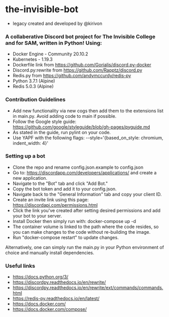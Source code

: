 # the-invisible-bot
* legacy created and developed by @kirivon

### A collaberative Discord bot project for The Invisible College and for SAM, written in Python! Using:
* Docker Engine - Community 20.10.2
* Kubernetes - 1.19.3
* Dockerfile link from https://github.com/Gorialis/discord.py-docker
* Discord.py:rewrite from https://github.com/Rapptz/discord.py
* Redis.py from https://github.com/andymccurdy/redis-py
* Python 3.7.1 (Alpine)
* Redis 5.0.3 (Alpine)

### Contribution Guidelines
* Add new functionality via new cogs then add them to the extensions list in main.py. Avoid adding code to main if possible.
* Follow the Google style guide: https://github.com/google/styleguide/blob/gh-pages/pyguide.md
* As stated in the guide, run pylint on your code.
* Use YAPF with the following flags: --style='{based_on_style: chromium, indent_width: 4}'

### Setting up a bot
* Clone the repo and rename config.json.example to config.json
* Go to: https://discordapp.com/developers/applications/ and create a new application.
* Navigate to the "Bot" tab and click "Add Bot."
* Copy the bot token and add it to your config.json.
* Navigate back to the "General Information" tab and copy your client ID.
* Create an invite link using this page: https://discordapi.com/permissions.html
* Click the link you've created after setting desired permissions and add your bot to your server.
* Install Docker then simply run with: docker-compose up -d
* The container volume is linked to the path where the code resides, so you can make changes to the code without re-building the image.
* Run "docker-compose restart" to update changes.

Alternatively, one can simply run the main.py in your Python environment of choice and manually install dependencies. 

### Useful links
* https://docs.python.org/3/
* https://discordpy.readthedocs.io/en/rewrite/
* https://discordpy.readthedocs.io/en/rewrite/ext/commands/commands.html
* https://redis-py.readthedocs.io/en/latest/
* https://docs.docker.com/
* https://docs.docker.com/compose/
